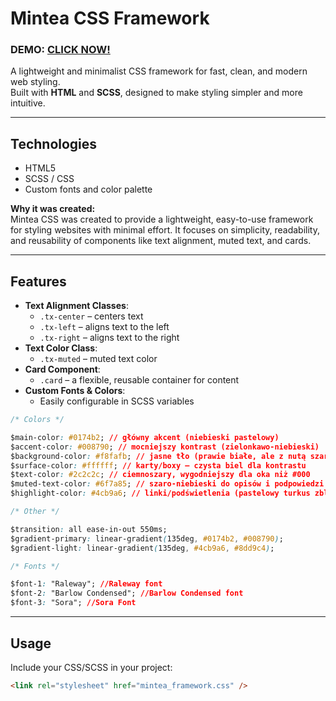 # Mintea CSS Framework

### DEMO: [CLICK NOW!](https://microshiftdev.github.io/mintea_cssframework/demo.html)

A lightweight and minimalist CSS framework for fast, clean, and modern web styling.  
Built with **HTML** and **SCSS**, designed to make styling simpler and more intuitive.

---

## **Technologies**

- HTML5
- SCSS / CSS
- Custom fonts and color palette

**Why it was created:**  
Mintea CSS was created to provide a lightweight, easy-to-use framework for styling websites with minimal effort. It focuses on simplicity, readability, and reusability of components like text alignment, muted text, and cards.

---

## **Features**

- **Text Alignment Classes**:
  - `.tx-center` – centers text
  - `.tx-left` – aligns text to the left
  - `.tx-right` – aligns text to the right
- **Text Color Class**:
  - `.tx-muted` – muted text color
- **Card Component**:
  - `.card` – a flexible, reusable container for content
- **Custom Fonts & Colors**:
  - Easily configurable in SCSS variables

```css
/* Colors */

$main-color: #0174b2; // główny akcent (niebieski pastelowy)
$accent-color: #008790; // mocniejszy kontrast (zielonkawo-niebieski)
$background-color: #f8fafb; // jasne tło (prawie białe, ale z nutą szarości)
$surface-color: #ffffff; // karty/boxy – czysta biel dla kontrastu
$text-color: #2c2c2c; // ciemnoszary, wygodniejszy dla oka niż #000
$muted-text-color: #6f7a85; // szaro-niebieski do opisów i podpowiedzi
$highlight-color: #4cb9a6; // linki/podświetlenia (pastelowy turkus zbliżony do gradientu)

/* Other */

$transition: all ease-in-out 550ms;
$gradient-primary: linear-gradient(135deg, #0174b2, #008790);
$gradient-light: linear-gradient(135deg, #4cb9a6, #8dd9c4);

/* Fonts */

$font-1: "Raleway"; //Raleway font
$font-2: "Barlow Condensed"; //Barlow Condensed font
$font-3: "Sora"; //Sora Font
```

---

## **Usage**

Include your CSS/SCSS in your project:

```html
<link rel="stylesheet" href="mintea_framework.css" />
```
